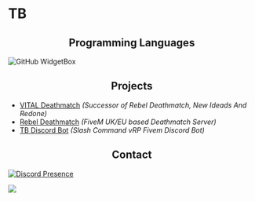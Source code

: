 <h1>TB</h1>


<h2 align="center">Programming Languages</h2>

![GitHub WidgetBox](https://github-widgetbox.vercel.app/api/skills?languages=python,lua,js,mysql,json&includeNames=true&theme=mountain)

<h2 align="center">Projects</h2>

- [VITAL Deathmatch](https://discord.io/vital5m) *(Successor of Rebel Deathmatch, New Ideads And Redone)*
- [Rebel Deathmatch](https://discord.gg/rebeldm) *(FiveM UK/EU based Deathmatch Server)*
- [TB Discord Bot](https://github.com/TB420/tb_vrp_discord_bot) *(Slash Command vRP Fivem Discord Bot)*

<h2 align="center">Contact</h2>

[![Discord Presence](https://lanyard.cnrad.dev/api/534417173565931520)](https://discord.com/users/534417173565931520)


![](https://komarev.com/ghpvc/?username=TB420)
